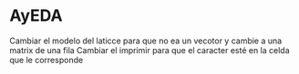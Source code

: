 # AyEDA

Cambiar el modelo del laticce para que no ea un vecotor y cambie a una matrix de una fila
Cambiar el imprimir para que el caracter esté en la celda que le corresponde
